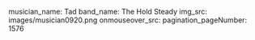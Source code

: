 musician_name: Tad
band_name: The Hold Steady
img_src: images/musician0920.png
onmouseover_src: 
pagination_pageNumber: 1576